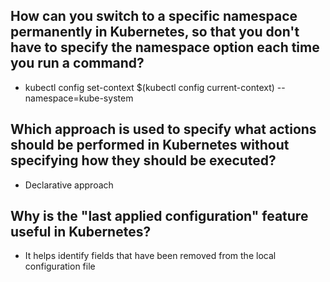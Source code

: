## How can you switch to a specific namespace permanently in Kubernetes, so that you don't have to specify the namespace option each time you run a command?
* kubectl config set-context $(kubectl config current-context) --namespace=kube-system 
## Which approach is used to specify what actions should be performed in Kubernetes without specifying how they should be executed?
* Declarative approach
## Why is the "last applied configuration" feature useful in Kubernetes?
* It helps identify fields that have been removed from the local configuration file